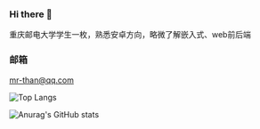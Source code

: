 ### Hi there 👋
重庆邮电大学学生一枚，熟悉安卓方向，略微了解嵌入式、web前后端

### 邮箱
mr-than@qq.com


![Top Langs](https://github-readme-stats.vercel.app/api/top-langs/?username=Mr-than&layout=compact)

![Anurag's GitHub stats](https://github-readme-stats.vercel.app/api?username=Mr-than&show_icons=true&theme=radical)

<!--
**Mr-than/Mr-Than** is a ✨ _special_ ✨ repository because its `README.md` (this file) appears on your GitHub profile.

Here are some ideas to get you started:

- 🔭 I’m currently working on ...
- 🌱 I’m currently learning ...
- 👯 I’m looking to collaborate on ...
- 🤔 I’m looking for help with ...
- 💬 Ask me about ...
- 📫 How to reach me: ...
- 😄 Pronouns: ...
- ⚡ Fun fact: ...
-->
